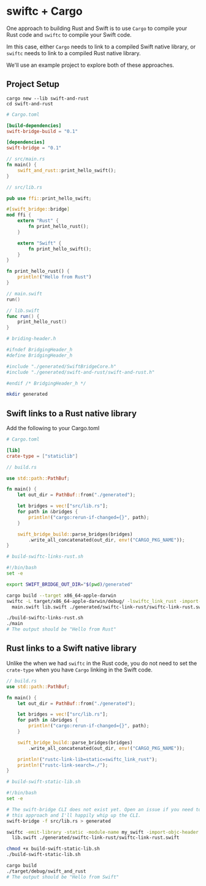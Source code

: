 # swiftc + Cargo

One approach to building Rust and Swift is to use `Cargo` to compile your Rust code and `swiftc` to compile your Swift code.

Im this case, either `Cargo` needs to link to a compiled Swift native library, or `swiftc` needs to link to a compiled Rust
native library.

We'll use an example project to explore both of these approaches.

## Project Setup

```
cargo new --lib swift-and-rust
cd swift-and-rust
```

```toml
# Cargo.toml

[build-dependencies]
swift-bridge-build = "0.1"

[dependencies]
swift-bridge = "0.1"
```

```rust
// src/main.rs
fn main() {
    swift_and_rust::print_hello_swift();
}
```

```rust
// src/lib.rs

pub use ffi::print_hello_swift;

#[swift_bridge::bridge]
mod ffi {
    extern "Rust" {
        fn print_hello_rust();
    }

    extern "Swift" {
        fn print_hello_swift();
    }
}

fn print_hello_rust() {
    println!("Hello from Rust")
}
```


```swift
// main.swift
run()
```

```swift
// lib.swift
func run() {
    print_hello_rust()
}
```

```sh
# briding-header.h

#ifndef BridgingHeader_h
#define BridgingHeader_h

#include "./generated/SwiftBridgeCore.h"
#include "./generated/swift-and-rust/swift-and-rust.h"

#endif /* BridgingHeader_h */
```

```sh
mkdir generated
```

## Swift links to a Rust native library

Add the following to your Cargo.toml

```toml
# Cargo.toml

[lib]
crate-type = ["staticlib"]
```

```rust
// build.rs

use std::path::PathBuf;

fn main() {
    let out_dir = PathBuf::from("./generated");

    let bridges = vec!["src/lib.rs"];
    for path in &bridges {
        println!("cargo:rerun-if-changed={}", path);
    }

    swift_bridge_build::parse_bridges(bridges)
        .write_all_concatenated(out_dir, env!("CARGO_PKG_NAME"));
}
```

```sh
# build-swiftc-links-rust.sh

#!/bin/bash
set -e

export SWIFT_BRIDGE_OUT_DIR="$(pwd)/generated"

cargo build --target x86_64-apple-darwin
swiftc -L target/x86_64-apple-darwin/debug/ -lswiftc_link_rust -import-objc-header bridging-header.h \
  main.swift lib.swift ./generated/swiftc-link-rust/swiftc-link-rust.swift
```

```sh
./build-swiftc-links-rust.sh
./main
# The output should be "Hello from Rust"
```

## Rust links to a Swift native library

Unlike the when we had `swiftc` in the Rust code, you do not need to set the `crate-type`
when you have `Cargo` linking in the Swift code.

```rust
// build.rs
use std::path::PathBuf;

fn main() {
    let out_dir = PathBuf::from("./generated");

    let bridges = vec!["src/lib.rs"];
    for path in &bridges {
        println!("cargo:rerun-if-changed={}", path);
    }

    swift_bridge_build::parse_bridges(bridges)
        .write_all_concatenated(out_dir, env!("CARGO_PKG_NAME"));

    println!("rustc-link-lib=static=swiftc_link_rust");
    println!("rustc-link-search=./");
}
```

```sh
# build-swift-static-lib.sh

#!/bin/bash
set -e

# The swift-bridge CLI does not exist yet. Open an issue if you need to use
# this approach and I'll happily whip up the CLI.
swift-bridge -f src/lib.rs > generated

swiftc -emit-library -static -module-name my_swift -import-objc-header bridging-header.h \
  lib.swift ./generated/swiftc-link-rust/swiftc-link-rust.swift
```

```sh
chmod +x build-swift-static-lib.sh
./build-swift-static-lib.sh

cargo build
./target/debug/swift_and_rust
# The output should be "Hello from Swift"
```
